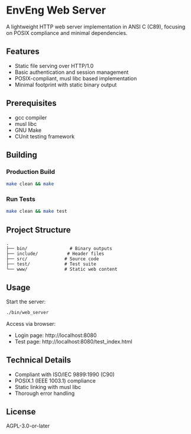 # EnvEng Web Server

A lightweight HTTP web server implementation in ANSI C (C89), focusing on POSIX compliance and minimal dependencies.

## Features
- Static file serving over HTTP/1.0
- Basic authentication and session management
- POSIX-compliant, musl libc based implementation
- Minimal footprint with static binary output

## Prerequisites
- gcc compiler
- musl libc
- GNU Make
- CUnit testing framework

## Building

### Production Build
```bash
make clean && make
```

### Run Tests
```bash
make clean && make test
```

## Project Structure
```
.
├── bin/                # Binary outputs
├── include/           # Header files
├── src/              # Source code
├── test/             # Test suite
└── www/              # Static web content
```

## Usage
Start the server:
```bash
./bin/web_server
```

Access via browser:
- Login page: http://localhost:8080
- Test page: http://localhost:8080/test_index.html

## Technical Details
- Compliant with ISO/IEC 9899:1990 (C90)
- POSIX.1 (IEEE 1003.1) compliance
- Static linking with musl libc
- Thorough error handling

## License
AGPL-3.0-or-later
